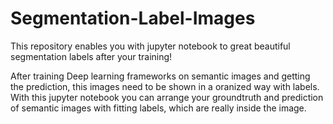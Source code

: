 # Segmentation-Label-Images
This repository enables you with jupyter notebook to great beautiful segmentation labels after your training!


After training Deep learning frameworks on semantic images and getting the prediction, this images need to be shown in a oranized way with labels. With this jupyter notebook you can arrange your groundtruth and prediction of semantic images with fitting labels, which are really inside the image. 


